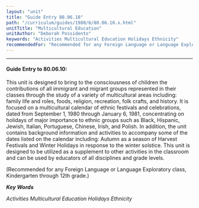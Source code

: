 ```yaml
---
layout: "unit"
title: "Guide Entry 80.06.10"
path: "/curriculum/guides/1980/6/80.06.10.x.html"
unitTitle: "Multicultural Education"
unitAuthor: "Deborah Possidento"
keywords: "Activities Multicultural Education Holidays Ethnicity"
recommendedFor: "Recommended for any Foreign Language or Language Exploratory class, Kindergarten through 12th grade."
---
```

<body>
<hr/>
 <h4>
  Guide Entry to 80.06.10:
 </h4>
 This unit is designed to bring to the consciousness of children the contributions of all immigrant and migrant groups represented in their classes through the study of a variety of multicultural areas including: family life and roles, foods, religion, recreation, folk crafts, and history.  It is focused on a multicultural calendar of ethnic festivals and celebrations, dated from September 1, 1980 through January 6, 1981, concentrating on holidays of major importance to ethnic groups such as Black, Hispanic, Jewish, Italian, Portuguese, Chinese, Irish, and Polish.  In addition, the unit contains background information and activities to accompany some of the dates listed on the calendar including: Autumn as a season of Harvest Festivals and Winter Holidays in response to the winter solstice.  This unit is designed to be utilized as a supplement to other activities in the classroom and can be used by educators of all disciplines and grade levels.
 <p>
  (Recommended for any Foreign Language or Language Exploratory class, Kindergarten through 12th grade.)
 </p>
<p>
  <b>
   <i>
    Key Words
   </i>
  </b>
  <br/>
 </p>
 <p>
  <i>
   Activities Multicultural Education Holidays Ethnicity
  </i>
 </p>

</body>